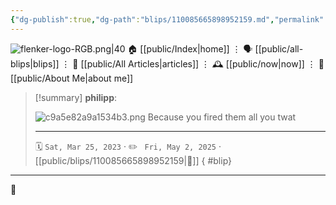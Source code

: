```yaml
---
{"dg-publish":true,"dg-path":"blips/110085665898952159.md","permalink":"/blips/110085665898952159/","title":"philipp on mastodon @ 2023-03-25","created":"2023-03-25T19:52:34","updated":"2025-05-02T08:50:43"}
---
```



<div class="transclusion internal-embed is-loaded"><div class="markdown-embed">




![flenker-logo-RGB.png|40](/img/user/attachments/flenker-logo-RGB.png)
🏠 [[public/Index\|home]]  ⋮ 🗣️ [[public/all-blips\|blips]] ⋮  📝 [[public/All Articles\|articles]]  ⋮ 🕰️ [[public/now\|now]] ⋮ 🪪 [[public/About Me\|about me]]


</div></div>


> [!summary] **philipp**:
>
> ![c9a5e82a9a1534b3.png](/img/user/attachments/c9a5e82a9a1534b3.png)
> Because you fired them all you twat
> - - -
>
> 🗓️ <code>Sat, Mar 25, 2023</code>  · ✏️ <code> Fri, May 2, 2025</code>  · [[public/blips/110085665898952159\|🔗]]
{ #blip}


- - -

 👾
